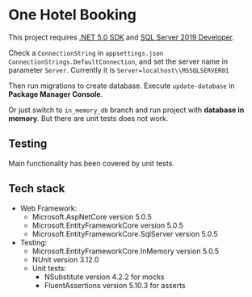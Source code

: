 # One Hotel Booking

This project requires [.NET 5.0 SDK](https://dotnet.microsoft.com/download/dotnet/5.0) and [SQL Server 2019 Developer](https://go.microsoft.com/fwlink/?linkid=866662).

Check a `ConnectionString` in `appsettings.json` `ConnectionStrings.DefaultConnection`, and set the server name in parameter `Server`.
Currently it is `Server=localhost\\MSSQLSERVER01`

Then run migrations to create database.
Execute `update-database` in **Package Manager Console**.

Or just switch to `in_memory_db` branch and run project with **database in memory**.
But there are unit tests does not work.

## Testing
Main functionality has been covered by unit tests.

## Tech stack
* Web Framework:
    * Microsoft.AspNetCore version 5.0.5
    * Microsoft.EntityFrameworkCore version 5.0.5
    * Microsoft.EntityFrameworkCore.SqlServer version 5.0.5
* Testing:
    * Microsoft.EntityFrameworkCore.InMemory version 5.0.5
    * NUnit version 3.12.0
    * Unit tests:
        * NSubstitute version 4.2.2 for mocks
        * FluentAssertions version 5.10.3 for asserts
